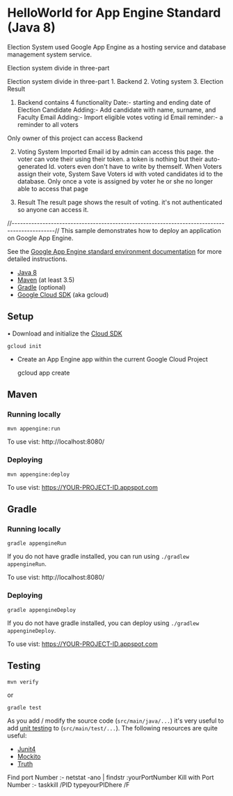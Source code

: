 HelloWorld for App Engine Standard (Java 8)
===================================================================================================================

Election System used Google App Engine as a hosting service and database management system service. 

Election system divide in three-part 

Election system divide in three-part 
    1. Backend 
    2. Voting system 
    3. Election Result 

1. Backend contains 4 functionality 
Date:- starting and ending date of Election 
Candidate Adding:- Add candidate with name, surname, and Faculty
Email Adding:- Import eligible votes voting id
Email reminder:- a reminder to all voters

Only owner of this project can access Backend

2. Voting System
Imported Email id by admin can access this page. the voter can vote their using their token. a token is nothing but their auto-generated  Id. voters even don't have to write by themself.
When Voters assign their vote, System Save Voters id with voted candidates id to the database.
Only once a vote is assigned by voter he or she no longer able to access that page

3. Result 
The result page shows the result of voting. it's not authenticated so anyone can access it.

//---------------------------------------------------------------------------------------------//
This sample demonstrates how to deploy an application on Google App Engine.

See the [Google App Engine standard environment documentation][ae-docs] for more
detailed instructions.

[ae-docs]: https://cloud.google.com/appengine/docs/java/


* [Java 8](http://www.oracle.com/technetwork/java/javase/downloads/index.html)
* [Maven](https://maven.apache.org/download.cgi) (at least 3.5)
* [Gradle](https://gradle.org/gradle-download/) (optional)
* [Google Cloud SDK](https://cloud.google.com/sdk/) (aka gcloud)

## Setup

• Download and initialize the [Cloud SDK](https://cloud.google.com/sdk/)

    gcloud init

* Create an App Engine app within the current Google Cloud Project

    gcloud app create

## Maven
### Running locally

    mvn appengine:run

To use vist: http://localhost:8080/

### Deploying

    mvn appengine:deploy

To use vist:  https://YOUR-PROJECT-ID.appspot.com

## Gradle
### Running locally

    gradle appengineRun

If you do not have gradle installed, you can run using `./gradlew appengineRun`.

To use vist: http://localhost:8080/

### Deploying

    gradle appengineDeploy

If you do not have gradle installed, you can deploy using `./gradlew appengineDeploy`.

To use vist:  https://YOUR-PROJECT-ID.appspot.com

## Testing

    mvn verify

 or

    gradle test

As you add / modify the source code (`src/main/java/...`) it's very useful to add [unit testing](https://cloud.google.com/appengine/docs/java/tools/localunittesting)
to (`src/main/test/...`).  The following resources are quite useful:

* [Junit4](http://junit.org/junit4/)
* [Mockito](http://mockito.org/)
* [Truth](http://google.github.io/truth/)


Find port Number :- netstat -ano | findstr :yourPortNumber
Kill with Port Number :- taskkill /PID typeyourPIDhere /F